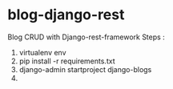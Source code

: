 # blog-django-rest
Blog CRUD with Django-rest-framework
Steps :
  1. virtualenv env
  2. pip install -r requirements.txt
  3. django-admin startproject django-blogs
  4. 

